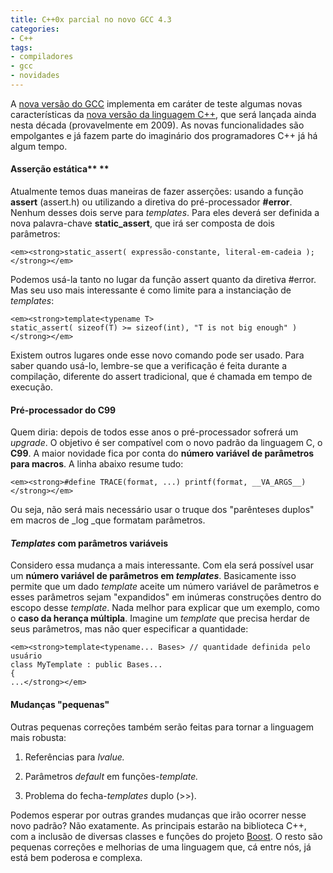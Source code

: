 ```yaml
---
title: C++0x parcial no novo GCC 4.3
categories:
- C++
tags:
- compiladores
- gcc
- novidades
---
```


A [nova versão do GCC](http://gcc.gnu.org/gcc-4.3/cxx0x_status.html) implementa em caráter de teste algumas novas características da [nova versão da linguagem C++](http://www.artima.com/cppsource/cpp0x.html), que será lançada ainda nesta década (provavelmente em 2009). As novas funcionalidades são empolgantes e já fazem parte do imaginário dos programadores C++ já há algum tempo.




#### Asserção estática** **


Atualmente temos duas maneiras de fazer asserções: usando a função **assert** (assert.h) ou utilizando a diretiva do pré-processador **#error**. Nenhum desses dois serve para _templates_. Para eles deverá ser definida a nova palavra-chave **static_assert**, que irá ser composta de dois parâmetros:

    
    <em><strong>static_assert( expressão-constante, literal-em-cadeia );</strong></em>


Podemos usá-la tanto no lugar da função assert quanto da diretiva #error. Mas seu uso mais interessante é como limite para a instanciação de _templates_:

    
    <em><strong>template<typename T>
    static_assert( sizeof(T) >= sizeof(int), "T is not big enough" )</strong></em>


Existem outros lugares onde esse novo comando pode ser usado. Para saber quando usá-lo, lembre-se que a verificação é feita durante a compilação, diferente do assert tradicional, que é chamada em tempo de execução.


#### Pré-processador do C99


Quem diria: depois de todos esse anos o pré-processador sofrerá um _upgrade_. O objetivo é ser compatível com o novo padrão da linguagem C, o **C99**. A maior novidade fica por conta do **número variável de parâmetros para macros**. A linha abaixo resume tudo:

    
    <em><strong>#define TRACE(format, ...) printf(format, __VA_ARGS__)</strong></em>


Ou seja, não será mais necessário usar o truque dos "parênteses duplos" em macros de _log _que formatam parâmetros.


#### _Templates_ com parâmetros variáveis


Considero essa mudança a mais interessante. Com ela será possível usar um **número variável de parâmetros em _templates_**. Basicamente isso permite que um dado _template_ aceite um número variável de parâmetros e esses parâmetros sejam "expandidos" em inúmeras construções dentro do escopo desse _template_. Nada melhor para explicar que um exemplo, como o **caso da herança múltipla**. Imagine um _template_ que precisa herdar de seus parâmetros, mas não quer especificar a quantidade:

    
    <em><strong>template<typename... Bases> // quantidade definida pelo usuário
    class MyTemplate : public Bases...
    {
    ...</strong></em>




#### Mudanças "pequenas"


Outras pequenas correções também serão feitas para tornar a linguagem mais robusta:



	
  1. Referências para _lvalue._

	
  2. Parâmetros _default_ em funções-_template._

	
  3. Problema do fecha-_templates_ duplo (>>).


Podemos esperar por outras grandes mudanças que irão ocorrer nesse novo padrão? Não exatamente. As principais estarão na biblioteca C++, com a inclusão de diversas classes e funções do projeto [Boost](http://www.boost.org). O resto são pequenas correções e melhorias de uma linguagem que, cá entre nós, já está bem poderosa e complexa.
